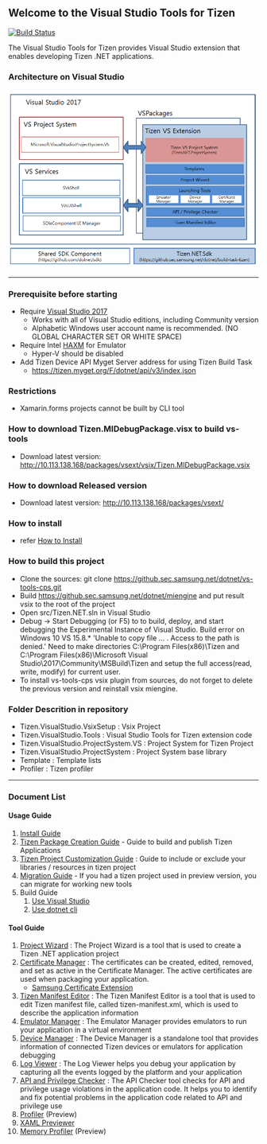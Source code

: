 ## Welcome to the Visual Studio Tools for Tizen ###

[![Build Status](http://10.113.61.32:8080/job/GITHUB-SEC/job/vs_tools/job/build_vs_tools_cps/badge/icon)](http://10.113.61.32:8080/job/GITHUB-SEC/job/vs_tools/job/build_vs_tools_cps/)

The Visual Studio Tools for Tizen provides Visual Studio extension that enables developing Tizen .NET applications.

### Architecture on Visual Studio ###
![Architecture](./docs/image/arch.png)

---

### Prerequisite before starting ###
- Require [Visual Studio 2017](https://www.visualstudio.com/ko/downloads/)
   - Works with all of Visual Studio editions, including Community version
   - Alphabetic Windows user account name is recommended. (NO GLOBAL CHARACTER SET OR WHITE SPACE)
- Require Intel [HAXM](https://software.intel.com/en-us/android/articles/installation-instructions-for-intel-hardware-accelerated-execution-manager-windows) for Emulator
   - Hyper-V should be disabled
- Add Tizen Device API Myget Server address for using Tizen Build Task
   - https://tizen.myget.org/F/dotnet/api/v3/index.json

### Restrictions ###
- Xamarin.forms projects cannot be built by CLI tool

### How to download Tizen.MIDebugPackage.visx to build vs-tools ###
* Download latest version: http://10.113.138.168/packages/vsext/vsix/Tizen.MIDebugPackage.vsix

### How to download Released version ###
* Download latest version: http://10.113.138.168/packages/vsext/

### How to install ###
- refer [How to Install](docs/how-to-install.md)

### How to build this project ###
* Clone the sources: git clone https://github.sec.samsung.net/dotnet/vs-tools-cps.git
* Build https://github.sec.samsung.net/dotnet/miengine and put result vsix to the root of the project
* Open src/Tizen.NET.sln in Visual Studio
* Debug -> Start Debugging (or F5) to to build, deploy, and start debugging the Experimental Instance of Visual Studio.
Build error on Windows 10 VS 15.8.* 'Unable to copy file ... . Access to the path is denied.'
Need to make directories C:\Program Files(x86)\Tizen and C:\Program Files(x86)\Microsoft Visual Studio\2017\Community\MSBuild\Tizen and setup the full access(read, write, modify) for current user.
* To install vs-tools-cps vsix plugin from sources, do not forget to delete the previous version and reinstall vsix miengine.

### Folder Descrition in repository ###
* Tizen.VisualStudio.VsixSetup : Vsix Project
* Tizen.VisualStudio.Tools : Visual Studio Tools for Tizen extension code
* Tizen.VisualStudio.ProjectSystem.VS : Project System for Tizen Project
* Tizen.VisualStudio.ProjectSystem : Project System base library
* Template : Template lists
* Profiler : Tizen profiler

---

### Document List ###

#### Usage Guide ####
   1. [Install Guide](docs/how-to-install.md)
   2. [Tizen Package Creation Guide](docs/packaging/how-to-create-tpk.md) - Guide to build and publish Tizen Applications
   3. [Tizen Project Customization Guide](docs/packaging/how-to-customize-tpk.md) : Guide to include or exclude your libraries / resources in tizen project
   4. [Migration Guide](docs/packaging/how-to-migrate-to-csproj.md) - If you had a tizen project used in preview version, you can migrate for working new tools
   5. Build Guide
      1. [Use Visual Studio](docs/packaging/how-to-build-vs.md)
      2. [Use dotnet cli](docs/packaging/how-to-build-cli.md)

#### Tool Guide ####
   1. [Project Wizard](docs/tools/project-wizard.md) : The Project Wizard is a tool that is used to create a Tizen .NET application project
   2. [Certificate Manager](docs/tools/certificate-manager.md) : The certificates can be created, edited, removed, and set as active in the Certificate Manager. The active certificates are used when packaging your application.
      - [Samsung Certificate Extension](docs/tools/samsung-certificate.md)
   3. [Tizen Manifest Editor](docs/tools/manifest-editor.md) : The Tizen Manifest Editor is a tool that is used to edit Tizen manifest file, called tizen-manifest.xml, which is used to describe the application information
   4. [Emulator Manager](docs/tools/emulator-manager.md) : The Emulator Manager provides emulators to run your application in a virtual environment
   5. [Device Manager](docs/tools/device-manager.md) : The Device Manager is a standalone tool that provides information of connected Tizen devices or emulators for application debugging
   6. [Log Viewer](docs/tools/log-viewer.md) : The Log Viewer helps you debug your application by capturing all the events logged by the platform and your application
   7. [API and Privilege Checker](docs/tools/api-and-privilege-checker.md) : The API Checker tool checks for API and privilege usage violations in the application code. It helps you to identify and fix potential problems in the application code related to API and privilege use
   8. [Profiler](docs/tools/profiler-user-manual.md) (Preview)
   9. [XAML Previewer](docs/tools/xaml-previewer.md)
   10. [Memory Profiler](docs/tools/memory-profiler-user-manual.md) (Preview)
